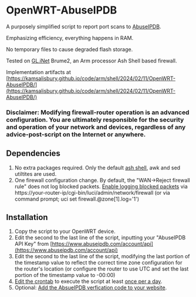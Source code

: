 # OpenWRT-AbuseIPDB
A purposely simplified script to report port scans to [AbuseIPDB](https://www.abuseipdb.com/user/26499).

Emphasizing efficiency, everything happens in RAM.

No temporary files to cause degraded flash storage.

Tested on [GL.iNet](https://www.gl-inet.com/) Brume2, an Arm processor Ash Shell based firewall.

Implementation artifacts at [https://kamsalisbury.github.io/code/arm/shell/2024/02/11/OpenWRT-AbuseIPDB/](https://kamsalisbury.github.io/code/arm/shell/2024/02/11/OpenWRT-AbuseIPDB/)

### Disclaimer: Modifying firewall-router operation is an advanced configuration. You are ultimately responsible for the security and operation of your network and devices, regardless of any advice-post-script on the Internet or anywhere. 

## Dependencies
1. No extra packages required. Only the default [ash shell](https://openwrt.org/docs/guide-user/base-system/user.beginner.cli), awk and sed utiltites are used.
2. One firewall configuration change. By default, the "WAN->Reject firewall rule" does not log blocked packets. [Enable logging blocked packets](https://openwrt.org/docs/guide-user/firewall/firewall_configuration) via https://your-router-ip/cgi-bin/luci/admin/network/firewall (or via command prompt; uci set firewall.@zone[1].log='1')

## Installation
1. Copy the script to your OpenWRT device.
2. Edit the second to the last line of the script, inputting your "AbuseIPDB API Key" from [https://www.abuseipdb.com/account/api](https://www.abuseipdb.com/account/api)
3. Edit the second to the last line of the script, modifying the last portion of the timestamp value to reflect the correct time zone configuration for the router's location (or configure the router to use UTC and set the last portion of the timestamp value to -00:00)
4. [Edit the crontab](https://www.redhat.com/sysadmin/linux-cron-command) to execute the script at least [once per a day](https://crontab.guru/once-a-day).
5. Optional: [Add the AbsueIPDB verfication code to your website](https://www.abuseipdb.com/account/webmasters).
